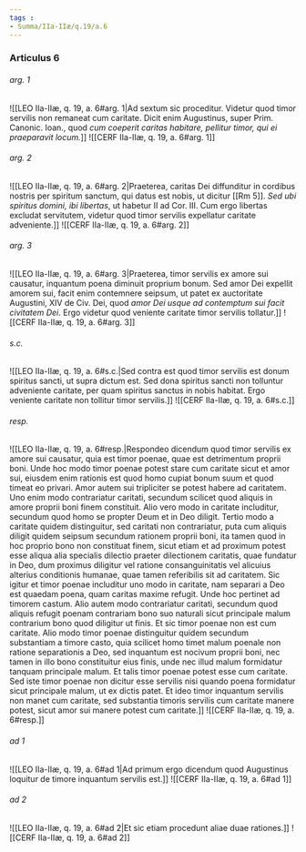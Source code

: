 ```yaml
---
tags : 
- Summa/IIa-IIæ/q.19/a.6
---
```


### Articulus 6

###### arg. 1
![[LEO IIa-IIæ, q. 19, a. 6#arg. 1|Ad sextum sic proceditur. Videtur quod timor servilis non remaneat cum caritate. Dicit enim Augustinus, super Prim. Canonic. Ioan., quod *cum coeperit caritas habitare, pellitur timor, qui ei praeparavit locum.*]]
![[CERF IIa-IIæ, q. 19, a. 6#arg. 1]]

###### arg. 2
![[LEO IIa-IIæ, q. 19, a. 6#arg. 2|Praeterea, caritas Dei diffunditur in cordibus nostris per spiritum sanctum, qui datus est nobis, ut dicitur [[Rm 5]]. *Sed ubi spiritus domini, ibi libertas*, ut habetur II ad Cor. III. Cum ergo libertas excludat servitutem, videtur quod timor servilis expellatur caritate adveniente.]]
![[CERF IIa-IIæ, q. 19, a. 6#arg. 2]]

###### arg. 3
![[LEO IIa-IIæ, q. 19, a. 6#arg. 3|Praeterea, timor servilis ex amore sui causatur, inquantum poena diminuit proprium bonum. Sed amor Dei expellit amorem sui, facit enim contemnere seipsum, ut patet ex auctoritate Augustini, XIV de Civ. Dei, quod *amor Dei usque ad contemptum sui facit civitatem Dei*. Ergo videtur quod veniente caritate timor servilis tollatur.]]
![[CERF IIa-IIæ, q. 19, a. 6#arg. 3]]

###### s.c.
![[LEO IIa-IIæ, q. 19, a. 6#s.c.|Sed contra est quod timor servilis est donum spiritus sancti, ut supra dictum est. Sed dona spiritus sancti non tolluntur adveniente caritate, per quam spiritus sanctus in nobis habitat. Ergo veniente caritate non tollitur timor servilis.]]
![[CERF IIa-IIæ, q. 19, a. 6#s.c.]]

###### resp.
![[LEO IIa-IIæ, q. 19, a. 6#resp.|Respondeo dicendum quod timor servilis ex amore sui causatur, quia est timor poenae, quae est detrimentum proprii boni. Unde hoc modo timor poenae potest stare cum caritate sicut et amor sui, eiusdem enim rationis est quod homo cupiat bonum suum et quod timeat eo privari. Amor autem sui tripliciter se potest habere ad caritatem. Uno enim modo contrariatur caritati, secundum scilicet quod aliquis in amore proprii boni finem constituit. Alio vero modo in caritate includitur, secundum quod homo se propter Deum et in Deo diligit. Tertio modo a caritate quidem distinguitur, sed caritati non contrariatur, puta cum aliquis diligit quidem seipsum secundum rationem proprii boni, ita tamen quod in hoc proprio bono non constituat finem, sicut etiam et ad proximum potest esse aliqua alia specialis dilectio praeter dilectionem caritatis, quae fundatur in Deo, dum proximus diligitur vel ratione consanguinitatis vel alicuius alterius conditionis humanae, quae tamen referibilis sit ad caritatem. Sic igitur et timor poenae includitur uno modo in caritate, nam separari a Deo est quaedam poena, quam caritas maxime refugit. Unde hoc pertinet ad timorem castum. Alio autem modo contrariatur caritati, secundum quod aliquis refugit poenam contrariam bono suo naturali sicut principale malum contrarium bono quod diligitur ut finis. Et sic timor poenae non est cum caritate. Alio modo timor poenae distinguitur quidem secundum substantiam a timore casto, quia scilicet homo timet malum poenale non ratione separationis a Deo, sed inquantum est nocivum proprii boni, nec tamen in illo bono constituitur eius finis, unde nec illud malum formidatur tanquam principale malum. Et talis timor poenae potest esse cum caritate. Sed iste timor poenae non dicitur esse servilis nisi quando poena formidatur sicut principale malum, ut ex dictis patet. Et ideo timor inquantum servilis non manet cum caritate, sed substantia timoris servilis cum caritate manere potest, sicut amor sui manere potest cum caritate.]]
![[CERF IIa-IIæ, q. 19, a. 6#resp.]]

###### ad 1
![[LEO IIa-IIæ, q. 19, a. 6#ad 1|Ad primum ergo dicendum quod Augustinus loquitur de timore inquantum servilis est.]]
![[CERF IIa-IIæ, q. 19, a. 6#ad 1]]

###### ad 2
![[LEO IIa-IIæ, q. 19, a. 6#ad 2|Et sic etiam procedunt aliae duae rationes.]]
![[CERF IIa-IIæ, q. 19, a. 6#ad 2]]

